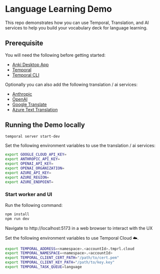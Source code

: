 # Language Learning Demo

This repo demonstrates how you can use Temporal, Translation, and AI services to help you build your vocabulary deck for language learning.

## Prerequisite

You will need the following before getting started:
- [Anki Desktop App](https://apps.ankiweb.net/)
- [Temporal](https://temporal.io/)
- [Temporal CLI](https://docs.temporal.io/cli)

Optionally you can also add the following translation / ai services:
- [Anthropic](https://www.anthropic.com/)
- [OpenAI](https://platform.openai.com/api-keys)
- [Google Translate](https://cloud.google.com/translate/docs/setup)
- [Azure Text Translation](https://learn.microsoft.com/en-us/azure/ai-services/translator/?WT.mc_id=Portal-Microsoft_Azure_ProjectOxford)

## Running the Demo locally

```bash
temporal server start-dev
```

Set the following environment variables to use the translation / ai services:
```sh
export GOOGLE_CLOUD_API_KEY=
export ANTHROPIC_API_KEY=
export OPENAI_API_KEY=
export OPENAI_ORGANIZATION=
export AZURE_API_KEY=
export AZURE_REGION=
export AZURE_ENDPOINT=
```

### Start worker and UI

Run the following command:

```bash
npm install
npm run dev
```

Navigate to http://localhost:5173 in a web browser to interact with the UX

Set the following environment variables to use Temporal Cloud ☁️.
```sh
export TEMPORAL_ADDRESS=<namespace>.<accountId>.tmprl.cloud
export TEMPORAL_NAMESPACE=<namespace>.<accountId>
export TEMPORAL_CLIENT_CERT_PATH="/path/to/cert.pem"
export TEMPORAL_CLIENT_KEY_PATH="/path/to/key.key"
export TEMPORAL_TASK_QUEUE=language
```